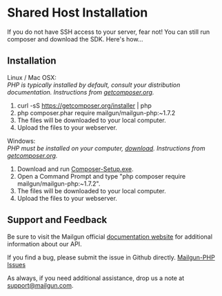 Shared Host Installation
========================

If you do not have SSH access to your server, fear not! You can still run
composer and download the SDK. Here's how...

Installation
------------

Linux / Mac OSX:  
*PHP is typically installed by default, consult your distribution documentation. Instructions from [getcomposer.org](https://getcomposer.org/doc/00-intro.md#installation-nix).*  

1. curl -sS https://getcomposer.org/installer | php  
2. php composer.phar require mailgun/mailgun-php:~1.7.2  
3. The files will be downloaded to your local computer.   
4. Upload the files to your webserver.   


Windows:  
*PHP must be installed on your computer, [download](https://windows.php.net/download/0). Instructions from [getcomposer.org](https://getcomposer.org/doc/00-intro.md#installation-windows).* 

1. Download and run [Composer-Setup.exe](https://getcomposer.org/Composer-Setup.exe).  
2. Open a Command Prompt and type "php composer require mailgun/mailgun-php:~1.7.2".  
3. The files will be downloaded to your local computer.   
4. Upload the files to your webserver.   


Support and Feedback
--------------------

Be sure to visit the Mailgun official 
[documentation website](https://documentation.mailgun.com/) for additional 
information about our API. 

If you find a bug, please submit the issue in Github directly. 
[Mailgun-PHP Issues](https://github.com/mailgun/Mailgun-PHP/issues)

As always, if you need additional assistance, drop us a note at 
[support@mailgun.com](mailto:support@mailgun.com).
